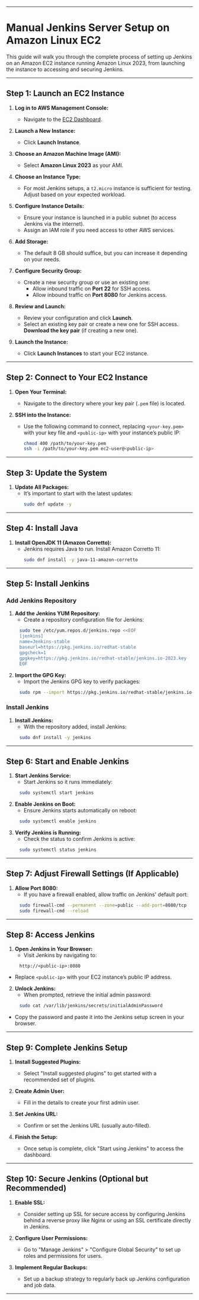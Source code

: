 
---

# **Manual Jenkins Server Setup on Amazon Linux EC2**

This guide will walk you through the complete process of setting up Jenkins on an Amazon EC2 instance running Amazon Linux 2023, from launching the instance to accessing and securing Jenkins.

---

## **Step 1: Launch an EC2 Instance**

1. **Log in to AWS Management Console:**
   - Navigate to the [EC2 Dashboard](https://console.aws.amazon.com/ec2/).

2. **Launch a New Instance:**
   - Click **Launch Instance**.

3. **Choose an Amazon Machine Image (AMI):**
   - Select **Amazon Linux 2023** as your AMI.

4. **Choose an Instance Type:**
   - For most Jenkins setups, a `t2.micro` instance is sufficient for testing. Adjust based on your expected workload.

5. **Configure Instance Details:**
   - Ensure your instance is launched in a public subnet (to access Jenkins via the internet).
   - Assign an IAM role if you need access to other AWS services.

6. **Add Storage:**
   - The default 8 GB should suffice, but you can increase it depending on your needs.

7. **Configure Security Group:**
   - Create a new security group or use an existing one:
     - Allow inbound traffic on **Port 22** for SSH access.
     - Allow inbound traffic on **Port 8080** for Jenkins access.

8. **Review and Launch:**
   - Review your configuration and click **Launch**.
   - Select an existing key pair or create a new one for SSH access. **Download the key pair** (if creating a new one).

9. **Launch the Instance:**
   - Click **Launch Instances** to start your EC2 instance.

---

## **Step 2: Connect to Your EC2 Instance**

1. **Open Your Terminal:**
   - Navigate to the directory where your key pair (`.pem` file) is located.

2. **SSH into the Instance:**
   - Use the following command to connect, replacing `<your-key.pem>` with your key file and `<public-ip>` with your instance’s public IP:
     ```bash
     chmod 400 /path/to/your-key.pem
     ssh -i /path/to/your-key.pem ec2-user@<public-ip>
     ```

---

## **Step 3: Update the System**

1. **Update All Packages:**
   - It’s important to start with the latest updates:
     ```bash
     sudo dnf update -y
     ```

---

## **Step 4: Install Java**

1. **Install OpenJDK 11 (Amazon Corretto):**
   - Jenkins requires Java to run. Install Amazon Corretto 11:
     ```bash
     sudo dnf install -y java-11-amazon-corretto
     ```


---

## **Step 5: Install Jenkins**

### **Add Jenkins Repository**

1. **Add the Jenkins YUM Repository:**
   - Create a repository configuration file for Jenkins:

```bash
     sudo tee /etc/yum.repos.d/jenkins.repo <<EOF
     [jenkins]
     name=Jenkins-stable
     baseurl=https://pkg.jenkins.io/redhat-stable
     gpgcheck=1
     gpgkey=https://pkg.jenkins.io/redhat-stable/jenkins.io-2023.key
     EOF
```



2. **Import the GPG Key:**
   - Import the Jenkins GPG key to verify packages:

```bash
     sudo rpm --import https://pkg.jenkins.io/redhat-stable/jenkins.io-2023.key
```

### **Install Jenkins**

1. **Install Jenkins:**
   - With the repository added, install Jenkins:

```bash
     sudo dnf install -y jenkins
```


---


## **Step 6: Start and Enable Jenkins**

1. **Start Jenkins Service:**
   - Start Jenkins so it runs immediately:

```bash
     sudo systemctl start jenkins
```

2. **Enable Jenkins on Boot:**
   - Ensure Jenkins starts automatically on reboot:

```bash
     sudo systemctl enable jenkins
```

3. **Verify Jenkins is Running:**
   - Check the status to confirm Jenkins is active:

```bash
     sudo systemctl status jenkins
```


---

## **Step 7: Adjust Firewall Settings (If Applicable)**

1. **Allow Port 8080:**
   - If you have a firewall enabled, allow traffic on Jenkins' default port:

```bash
     sudo firewall-cmd --permanent --zone=public --add-port=8080/tcp
     sudo firewall-cmd --reload
```

---

## **Step 8: Access Jenkins**

1. **Open Jenkins in Your Browser:**
   - Visit Jenkins by navigating to:

```
     http://<public-ip>:8080
```
   - Replace `<public-ip>` with your EC2 instance’s public IP address.

2. **Unlock Jenkins:**
   - When prompted, retrieve the initial admin password:

```bash
     sudo cat /var/lib/jenkins/secrets/initialAdminPassword
```

   - Copy the password and paste it into the Jenkins setup screen in your browser.

---

## **Step 9: Complete Jenkins Setup**

1. **Install Suggested Plugins:**
   - Select "Install suggested plugins" to get started with a recommended set of plugins.

2. **Create Admin User:**
   - Fill in the details to create your first admin user.

3. **Set Jenkins URL:**
   - Confirm or set the Jenkins URL (usually auto-filled).

4. **Finish the Setup:**
   - Once setup is complete, click "Start using Jenkins" to access the dashboard.

---

## **Step 10: Secure Jenkins (Optional but Recommended)**

1. **Enable SSL:**
   - Consider setting up SSL for secure access by configuring Jenkins behind a reverse proxy like Nginx or using an SSL certificate directly in Jenkins.

2. **Configure User Permissions:**
   - Go to "Manage Jenkins" > "Configure Global Security" to set up roles and permissions for users.

3. **Implement Regular Backups:**
   - Set up a backup strategy to regularly back up Jenkins configuration and job data.

---

